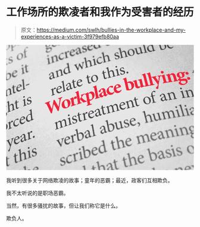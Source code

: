 # 工作场所的欺凌者和我作为受害者的经历

> 原文：<https://medium.com/swlh/bullies-in-the-workplace-and-my-experiences-as-a-victim-3f979efb80aa>

![](img/3bb9acbf160f044475f9bd345342ab9e.png)

我听到很多关于网络欺凌的故事；童年的恶霸；最近，政客们互相欺负。

我不太听说的是职场恶霸。

当然，有很多骚扰的故事，但让我们称它是什么。

欺负人。